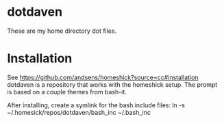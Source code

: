 dotdaven
========

These are my home directory dot files.

Installation
============

See https://github.com/andsens/homeshick?source=cc#installation
dotdaven is a repository that works with the homeshick setup. The prompt is based on a couple themes from bash-it.

After installing, create a symlink for the bash include files:
ln -s ~/.homesick/repos/dotdaven/bash_inc ~/.bash_inc
